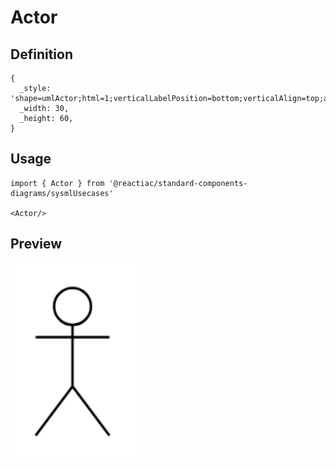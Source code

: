 # Actor

## Definition

```
{
  _style: 'shape=umlActor;html=1;verticalLabelPosition=bottom;verticalAlign=top;align=center;',
  _width: 30,
  _height: 60,
}
```

## Usage

```
import { Actor } from '@reactiac/standard-components-diagrams/sysmlUsecases'

<Actor/>
```

## Preview

<img src="./actor.png" width="200"/>
